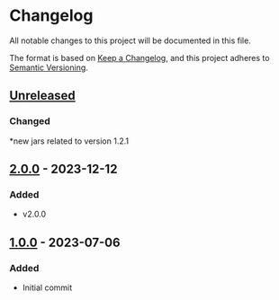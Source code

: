 # Changelog

All notable changes to this project will be documented in this file.

The format is based on [Keep a Changelog](https://keepachangelog.com/en/1.1.0/), and this project adheres
to [Semantic Versioning](https://semver.org/spec/v2.0.0.html).

## [Unreleased]

### Changed 

*new jars related to version 1.2.1

## [2.0.0] - 2023-12-12

### Added

* v2.0.0


## [1.0.0] - 2023-07-06

### Added

* Initial commit


[Unreleased]: https://github.com/rjdverse/rjd3bench/compare/v2.0.0...HEAD
[2.0.0]: https://github.com/rjdverse/rjd3bench/releases/tag/v1.0.0...2.0.0
[1.0.0]: https://github.com/rjdverse/rjd3bench/releases/tag/v1.0.0
